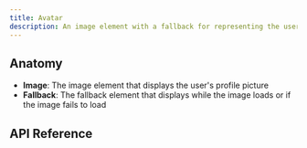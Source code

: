 ```yaml
---
title: Avatar
description: An image element with a fallback for representing the user.
---
```


<script>
    import { APITable, KbdTable } from '$docs/components'
    export let data
</script>

## Anatomy

- **Image**: The image element that displays the user's profile picture
- **Fallback**: The fallback element that displays while the image loads or if the image fails to
  load

## API Reference

<APITable data={data.builder} />
